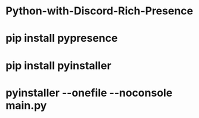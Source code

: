 # Python-with-Discord-Rich-Presence

# pip install pypresence
# pip install pyinstaller
# pyinstaller --onefile --noconsole main.py
